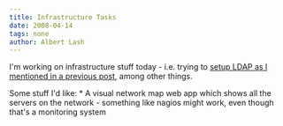 ```yaml
---
title: Infrastructure Tasks
date: 2008-04-14
tags: none
author: Albert Lash
---
```

I'm working on infrastructure stuff today - i.e. trying to <a href="http://www.docunext.com/blog/2008/04/13/to-do-list-bacula-and-ldap/">setup LDAP as I mentioned in a previous post</a>, among other things.

Some stuff I'd like: * A visual network map web app which shows all the servers on the network - something like nagios might work, even though that's a monitoring system

